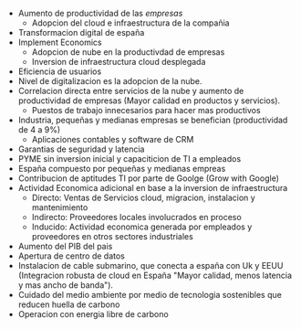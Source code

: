 - Aumento de productividad de las *empresas* 
	- Adopcion del cloud e infraestructura de la compañia
- Transformacion digital de españa
- Implement Economics 
	- Adopcion de nube en la productivdad de empresas
	- Inversion de infraestructura cloud desplegada
- Eficiencia de usuarios
- Nivel de digitalizacion es la adopcion de la nube.
- Correlacion directa entre servicios de la nube y aumento de productividad de empresas (Mayor calidad en productos y servicios).
	- Puestos de trabajo innecesarios para hacer mas productivos
- Industria, pequeñas y medianas empresas se benefician (productividad de 4 a 9%)
	- Aplicaciones contables y software de CRM
- Garantias de seguridad y latencia
- PYME sin inversion inicial y capaciticion de TI a empleados
- España compuesto por pequeñas y medianas empreas
- Contribucion de aptitudes TI por parte de Goolge (Grow with Google)
- Actividad Economica adicional en base a la inversion de infraestructura
	- Directo: Ventas de Servicios cloud, migracion, instalacion y mantenimiento
	- Indirecto: Proveedores locales involucrados en proceso
	- Inducido: Actividad economica generada por empleados y proveedores en otros sectores industriales
- Aumento del PIB del pais
- Apertura de centro de datos
- Instalacion de cable submarino, que conecta a españa con Uk y EEUU (Integracion robusta de cloud en España "Mayor calidad, menos latencia y mas ancho de banda").
- Cuidado del medio ambiente por medio de tecnologia sostenibles que reducen huella de carbono
- Operacion con energia libre de carbono